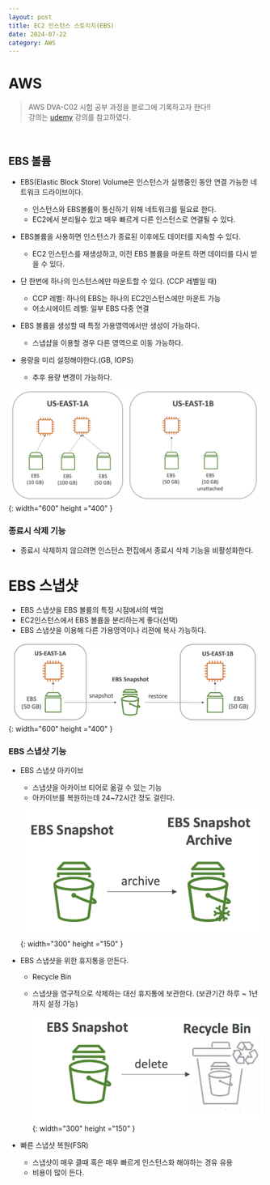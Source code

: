```yaml
---
layout: post
title: EC2 인스턴스 스토리지(EBS)
date: 2024-07-22
category: AWS
---
```


# AWS

> AWS DVA-C02 시험 공부 과정을 블로그에 기록하고자 한다!! <br>
> 강의는 [udemy](https://www.udemy.com/share/105Hxw3@0cQdz1131EH9l6miYRGC7Z2Im8bmTMdAo7U-M_IUQA0101eYlVeFerKpk6CkYQwlDA==/) 강의를 참고하였다.

<br>

## EBS 볼륨
- EBS(Elastic Block Store) Volume은 인스턴스가 실행중인 동안 연결 가능한 네트워크 드라이브이다.
  - 인스턴스와 EBS볼륨이 통신하기 위해 네트워크를 필요료 한다.
  - EC2에서 분리될수 있고 매우 빠르게 다른 인스턴스로 연결될 수 있다.

- EBS볼륨을 사용하면 인스턴스가 종료된 이후에도 데이터를 지속할 수 있다. 
  - EC2 인스턴스를 재생성하고, 이전 EBS 볼륨을 마운트 하면 데이터를 다시 받을 수 있다. 

- 단 한번에 하나의 인스턴스에만 마운트할 수 있다. (CCP 레벨일 때)
  - CCP 레벨: 하나의 EBS는 하나의 EC2인스턴스에만 마운트 가능
  - 어소시에이트 레벨: 일부 EBS 다중 연결
- EBS 볼륨을 생성할 때 특정 가용영역에서만 생성이 가능하다. 
  - 스냅샵을 이용할 경우 다른 영역으로 이동 가능하다.

- 용량을 미리 설정해야한다.(GB, IOPS)
  - 추후 용량 변경이 가능하다.

![alt text](\public\img\aws5-1.png){: width="600" height ="400" }

### 종료시 삭제 기능
  - 종료시 삭제하지 않으려면 인스턴스 편집에서 종료시 삭제 기능을 비활성화한다. 

# EBS 스냅샷
- EBS 스냅샷을 EBS 볼륨의 특정 시점에서의 백업
- EC2인스턴스에서 EBS 볼륨을 분리하는게 좋다(선택)
- EBS 스냅샷을 이용해 다른 가용영역이나 리젼에 복사 가능하다.

![alt text](\public\img\aws5-2.png){: width="600" height ="400" }

### EBS 스냅샷 기능
- EBS 스냅샷 아카이브
  - 스냅샷을 아카이브 티어로 옮길 수 있는 기능
  - 아카이브를 복원하는데 24~72시간 정도 걸린다.

  ![alt text](\public\img\aws5-3.png){: width="300" height ="150" }

- EBS 스냅샷을 위한 휴지통을 만든다. 
  - Recycle Bin
  - 스냅샷을 영구적으로 삭제하는 대신 휴지통에 보관한다. (보관기간 하루 ~ 1년까지 설정 가능)
  
    ![alt text](\public\img\aws5-4.png){: width="300" height ="150" }

- 빠른 스냅샷 복원(FSR)
  - 스냅샷이 매우 클때 혹은 매우 빠르게 인스턴스화 해야하는 경유 유용
  - 비용이 많이 든다. 

